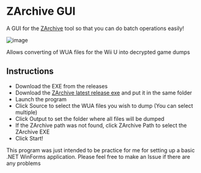 # ZArchive GUI
A GUI for the [ZArchive](https://github.com/Exzap/ZArchive) tool so that you can do batch operations easily!

![image](https://github.com/Rami-Pastrami/ZArchiveGUI/assets/25966197/a0514317-7d76-45ef-8c1e-a4eae5e412a0)

Allows converting of WUA files for the Wii U into decrypted game dumps

## Instructions
- Download the EXE from the releases
- Download the [ZArchive latest release exe](https://github.com/Exzap/ZArchive/releases) and put it in the same folder
- Launch the program
- Click Source to select the WUA files you wish to dump (You can select multiple)
- Click Output to set the folder where all files will be dumped
- If the ZArchive path was not found, click ZArchive Path to select the ZArchive EXE
- Click Start!

This program was just intended to be practice for me for setting up a  basic .NET WinForms application. Please feel free to make an Issue if there are any problems